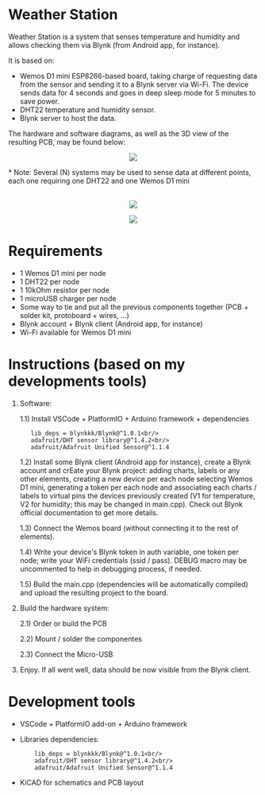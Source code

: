 # Weather Station
Weather Station is a system that senses temperature and humidity and allows checking them via Blynk (from Android app, for instance).

It is based on:
  - Wemos D1 mini ESP8266-based board, taking charge of requesting data from the sensor and sending it to a Blynk server via Wi-Fi. The device sends data for 4 seconds and goes in deep sleep mode for 5 minutes to save power.
  - DHT22 temperature and humidity sensor.
  - Blynk server to host the data.

The hardware and software diagrams, as well as the 3D view of the resulting PCB, may be found below:

<p align="center">
  <img src="https://user-images.githubusercontent.com/41286765/128599306-f16868b0-5684-4d7d-94fd-704864afc33d.png">
</p>
* Note: Several (N) systems may be used to sense data at different points, each one requiring one DHT22 and one Wemos D1 mini
<br/>
<br/>
<p align="center">
  <img src="https://user-images.githubusercontent.com/41286765/128599309-48aa1ab7-175d-4d48-9b42-356b67d8b355.png">
</p>

<p align="center">
  <img src="https://user-images.githubusercontent.com/41286765/128599302-e8741b80-66cf-452c-bf3e-60cfd5056d2c.jpg">
</p>

# Requirements
- 1 Wemos D1 mini per node
- 1 DHT22 per node
- 1 10kOhm resistor per node
- 1 microUSB charger per node
- Some way to tie and put all the previous components together (PCB + solder kit, protoboard + wires, ...)
- Blynk account + Blynk client (Android app, for instance)
- Wi-Fi available for Wemos D1 mini

# Instructions (based on my developments tools)
1) Software:
    
    1.1) Install VSCode + PlatformIO + Arduino framework + dependencies
          
          lib_deps = blynkkk/Blynk@^1.0.1<br/>
          adafruit/DHT sensor library@^1.4.2<br/>
          adafruit/Adafruit Unified Sensor@^1.1.4

    1.2) Install some Blynk client (Android app for instance), create a Blynk account and crEate your Blynk project: adding charts, labels or any other elements, creating a new device per each node selecting Wemos D1 mini, generating a token per each node and associating each charts / labels to virtual pins the devices previously created (V1 for temperature, V2 for humidity; this may be changed in main.cpp). Check out Blynk official documentation to get more details.
    
    1.3) Connect the Wemos board (without connecting it to the rest of elements).
    
    1.4) Write your device's Blynk token in auth variable, one token per node; write your WiFi credentials (ssid / pass). DEBUG macro may be uncommented to help in debugging process, if needed.
    
    1.5) Build the main.cpp (dependencies will be automatically compiled) and upload the resulting project to the board.

2) Build the hardware system:

    2.1) Order or build the PCB
    
    2.2) Mount / solder the componentes
    
    2.3) Connect the Micro-USB

3) Enjoy. If all went well, data should be now visible from the Blynk client.

# Development tools
- VSCode + PlatformIO add-on + Arduino framework
- Libraries dependencies:

          lib_deps = blynkkk/Blynk@^1.0.1<br/>
          adafruit/DHT sensor library@^1.4.2<br/>
          adafruit/Adafruit Unified Sensor@^1.1.4
          
- KiCAD for schematics and PCB layout
